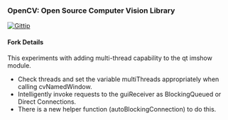 ### OpenCV: Open Source Computer Vision Library

[![Gittip](http://img.shields.io/gittip/OpenCV.png)](https://www.gittip.com/OpenCV/)

#### Fork Details

This experiments with adding multi-thread capability to the qt imshow module.

* Check threads and set the variable multiThreads appropriately when calling cvNamedWindow.
* Intelligently invoke requests to the guiReceiver as BlockingQueued or Direct Connections.
 * There is a new helper function (autoBlockingConnection) to do this.
